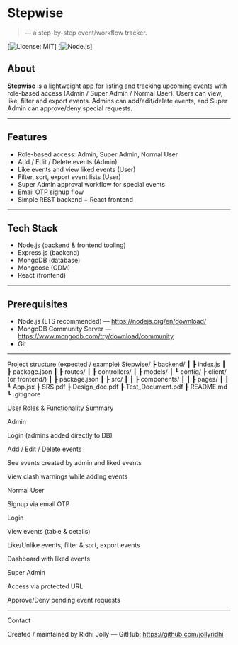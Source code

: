 # Stepwise
>  — a step-by-step event/workflow tracker.

[![License: MIT](https://img.shields.io/badge/license-MIT-blue.svg)]
[![Node.js](https://img.shields.io/badge/node-%3E%3D14-brightgreen.svg)]


## About
**Stepwise**  is a lightweight app for listing and tracking upcoming events with role-based access (Admin / Super Admin / Normal User). Users can view, like, filter and export events. Admins can add/edit/delete events, and Super Admin can approve/deny special requests.

---

## Features
- Role-based access: Admin, Super Admin, Normal User
- Add / Edit / Delete events (Admin)
- Like events and view liked events (User)
- Filter, sort, export event lists (User)
- Super Admin approval workflow for special events
- Email OTP signup flow
- Simple REST backend + React frontend

---

## Tech Stack
- Node.js (backend & frontend tooling)
- Express.js (backend)
- MongoDB (database)
- Mongoose (ODM)
- React (frontend)

---

## Prerequisites
- Node.js (LTS recommended) — https://nodejs.org/en/download/  
- MongoDB Community Server — https://www.mongodb.com/try/download/community  
- Git

---

Project structure (expected / example)
Stepwise/
 ┣ backend/
 ┃ ┣ index.js
 ┃ ┣ package.json
 ┃ ┣ routes/
 ┃ ┣ controllers/
 ┃ ┣ models/
 ┃ ┗ config/
 ┣ client/ (or frontend/)
 ┃ ┣ package.json
 ┃ ┣ src/
 ┃ ┃ ┣ components/
 ┃ ┃ ┣ pages/
 ┃ ┃ ┗ App.jsx
 ┣ SRS.pdf
 ┣ Design_doc.pdf
 ┣ Test_Document.pdf
 ┣ README.md
 ┗ .gitignore

User Roles & Functionality Summary

Admin

Login (admins added directly to DB)

Add / Edit / Delete events

See events created by admin and liked events

View clash warnings while adding events

Normal User

Signup via email OTP

Login

View events (table & details)

Like/Unlike events, filter & sort, export events

Dashboard with liked events

Super Admin

Access via protected URL 

Approve/Deny pending event requests

---
Contact

Created / maintained by Ridhi Jolly — GitHub: https://github.com/jollyridhi
